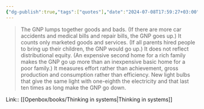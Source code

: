 ```yaml
---
{"dg-publish":true,"tags":["quotes"],"date":"2024-07-08T17:59:27+03:00","title":"why GNP is a bad metric","modified_at":"2024-09-18T16:18:42+03:00","aliases":"why GNP is a bad metric","dg-path":"/quotes/202407081759.md","permalink":"/quotes/202407081759/","dgPassFrontmatter":true}
---
```



> The GNP lumps together goods and bads. (If there are more car accidents and medical bills and repair bills, the GNP goes up.) It counts only marketed goods and services. (If all parents hired people to bring up their children, the GNP would go up.) It does not reflect distributional equity. (An expensive second home for a rich family makes the GNP go up more than an inexpensive basic home for a poor family.) It measures effort rather than achievement, gross production and consumption rather than efficiency. New light bulbs that give the same light with one-eighth the electricity and that last ten times as long make the GNP go down.

Link:: [[Openbox/books/Thinking in systems\|Thinking in systems]]
